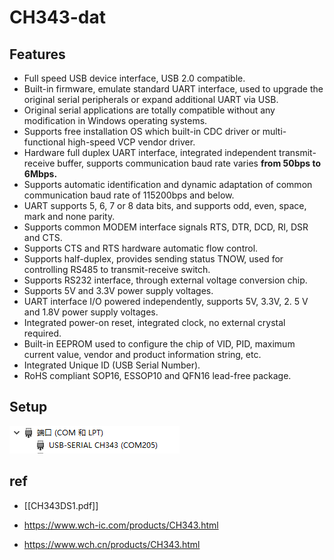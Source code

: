 
# CH343-dat 


## Features 


- Full speed USB device interface, USB 2.0 compatible.
- Built-in firmware, emulate standard UART interface, used to upgrade the original serial peripherals or expand additional UART via USB.
- Original serial applications are totally compatible without any modification in Windows operating systems.
- Supports free installation OS which built-in CDC driver or multi-functional high-speed VCP vendor driver.
- Hardware full duplex UART interface, integrated independent transmit-receive buffer, supports communication baud rate varies **from 50bps to 6Mbps.**
- Supports automatic identification and dynamic adaptation of common communication baud rate of 115200bps and below.
- UART supports 5, 6, 7 or 8 data bits, and supports odd, even, space, mark and none parity.
- Supports common MODEM interface signals RTS, DTR, DCD, RI, DSR and CTS.
- Supports CTS and RTS hardware automatic flow control.
- Supports half-duplex, provides sending status TNOW, used for controlling RS485 to transmit-receive switch.
- Supports RS232 interface, through external voltage conversion chip.
- Supports 5V and 3.3V power supply voltages.
- UART interface I/O powered independently, supports 5V, 3.3V, 2. 5 V and 1.8V power supply voltages.
- Integrated power-on reset, integrated clock, no external crystal required.
- Built-in EEPROM used to configure the chip of VID, PID, maximum current value, vendor and product information string, etc.
- Integrated Unique ID (USB Serial Number).
- RoHS compliant SOP16, ESSOP10 and QFN16 lead-free package.

## Setup 

![](2023-11-30-17-08-15.png)


## ref 

- [[CH343DS1.pdf]]

- https://www.wch-ic.com/products/CH343.html
- https://www.wch.cn/products/CH343.html